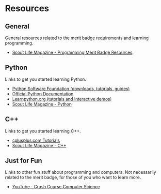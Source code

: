 # Resources

## General

General resources related to the merit badge requirements and learning programming.

- [Scout Life Magazine - Programming Merit Badge Resources](https://scoutlife.org/merit-badges/programming-merit-badge/)

## Python

Links to get you started learning Python.

- [Python Software Foundation (downloads, tutorials, guides)](https://www.python.org/)
- [Official Python Documentation](http://www.python.org/doc/)
- [Learnpython.org (tutorials and interactive demos)](http://www.learnpython.org/)
- [Scout Life Magazine - Python](https://scoutlife.org/about-scouts/merit-badge-resources/programming/42476/python/)

## C++

Links to get you started learning C++.

- [cplusplus.com Tutorials](http://www.cplusplus.com/doc/tutorial/)
- [Scout Life Magazine - C++](https://scoutlife.org/about-scouts/merit-badge-resources/programming/42439/c-2/)

## Just for Fun

Links to other fun stuff about programming and computers. Not necessarily related to the merit badge, for those of you who want to learn more.

- [YouTube - Crash Course Computer Science](https://youtube.com/playlist?list=PL8dPuuaLjXtNlUrzyH5r6jN9ulIgZBpdo)
